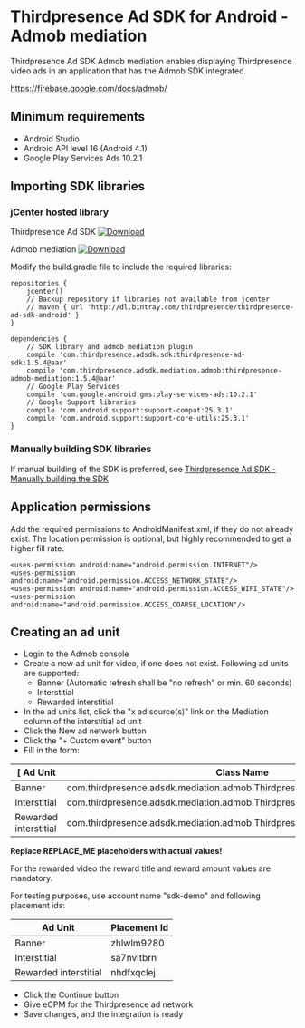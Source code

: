 # Thirdpresence Ad SDK for Android - Admob mediation

Thirdpresence Ad SDK Admob mediation enables displaying Thirdpresence video ads in an application that has the Admob SDK integrated.

https://firebase.google.com/docs/admob/

## Minimum requirements

- Android Studio
- Android API level 16 (Android 4.1)
- Google Play Services Ads 10.2.1

## Importing SDK libraries

### jCenter hosted library

Thirdpresence Ad SDK
[ ![Download](https://api.bintray.com/packages/thirdpresence/thirdpresence-ad-sdk-android/com.thirdpresence.adsdk.sdk/images/download.svg) ](https://bintray.com/thirdpresence/thirdpresence-ad-sdk-android/com.thirdpresence.adsdk.sdk/_latestVersion)

Admob mediation
[ ![Download](https://api.bintray.com/packages/thirdpresence/thirdpresence-ad-sdk-android/com.thirdpresence.adsdk.mediation.admob/images/download.svg) ](https://bintray.com/thirdpresence/thirdpresence-ad-sdk-android/com.thirdpresence.adsdk.mediation.admob/_latestVersion)

Modify the build.gradle file to include the required libraries:
```
repositories {
    jcenter()
    // Backup repository if libraries not available from jcenter
    // maven { url 'http://dl.bintray.com/thirdpresence/thirdpresence-ad-sdk-android' }
}

dependencies {
	// SDK library and admob mediation plugin
    compile 'com.thirdpresence.adsdk.sdk:thirdpresence-ad-sdk:1.5.4@aar'
    compile 'com.thirdpresence.adsdk.mediation.admob:thirdpresence-admob-mediation:1.5.4@aar'
    // Google Play Services 
    compile 'com.google.android.gms:play-services-ads:10.2.1'
    // Google Support libraries
    compile 'com.android.support:support-compat:25.3.1'
    compile 'com.android.support:support-core-utils:25.3.1'
}
```

### Manually building SDK libraries

If manual building of the SDK is preferred, see [Thirdpresence Ad SDK - Manually building the SDK](../thirdpresence-ad-sdk/#manually-building-the-sdk) 

## Application permissions

Add the required permissions to AndroidManifest.xml, if they do not already exist.
The location permission is optional, but highly recommended to get a higher fill rate.
```
<uses-permission android:name="android.permission.INTERNET"/> 
<uses-permission android:name="android.permission.ACCESS_NETWORK_STATE"/>
<uses-permission android:name="android.permission.ACCESS_WIFI_STATE"/>
<uses-permission android:name="android.permission.ACCESS_COARSE_LOCATION"/>

```

## Creating an ad unit

- Login to the Admob console
- Create a new ad unit for video, if one does not exist. Following ad units are supported:
    - Banner (Automatic refresh shall be "no refresh" or min. 60 seconds)
    - Interstitial
    - Rewarded interstitial 
- In the ad units list, click the "x ad source(s)" link on the Mediation column of the interstitial ad unit
- Click the New ad network button
- Click the "+ Custom event" button
- Fill in the form:

[ Ad Unit | Class Name | Parameter |
| --- | --- | --- |
| Banner | com.thirdpresence.adsdk.mediation.admob.ThirdpresenceCustomEventBanner | account:REPLACE_ME,placementid:REPLACE_ME |
| Interstitial | com.thirdpresence.adsdk.mediation.admob.ThirdpresenceCustomEventInterstitial | account:REPLACE_ME,placementid:REPLACE_ME |
| Rewarded interstitial | com.thirdpresence.adsdk.mediation.admob.ThirdpresenceRewardedVideoAdapter | account:REPLACE_ME,placementid:REPLACE_ME,rewardtitle:REPLACE_ME;rewardamount:REPLACE_ME |

**Replace REPLACE_ME placeholders with actual values!**

For the rewarded video the reward title and reward amount values are mandatory.

For testing purposes, use account name "sdk-demo" and following placement ids:
 
| Ad Unit | Placement Id | 
| --- | --- | 
| Banner | zhlwlm9280 | 
| Interstitial | sa7nvltbrn |
| Rewarded interstitial | nhdfxqclej |

- Click the Continue button
- Give eCPM for the Thirdpresence ad network
- Save changes, and the integration is ready

